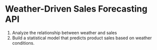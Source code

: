 # Weather-Driven Sales Forecasting API
1. Analyze the relationship between weather and sales
2. Build a statistical model that predicts product sales based on weather conditions.
